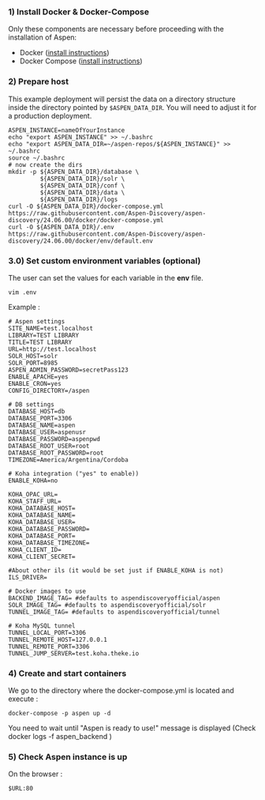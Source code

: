 ### 1) Install Docker & Docker-Compose

Only these components are necessary before proceeding with the installation of Aspen:

* Docker ([install instructions](https://docs.docker.com/engine/install/))
* Docker Compose ([install instructions](https://docs.docker.com/compose/install/#install-compose-on-linux-systems))

### 2) Prepare host

This example deployment will persist the data on a directory structure inside
the directory pointed by `$ASPEN_DATA_DIR`. You will need to adjust it for a production
deployment.

```
ASPEN_INSTANCE=nameOfYourInstance
echo "export ASPEN_INSTANCE" >> ~/.bashrc
echo "export ASPEN_DATA_DIR=~/aspen-repos/${ASPEN_INSTANCE}" >> ~/.bashrc
source ~/.bashrc
# now create the dirs
mkdir -p ${ASPEN_DATA_DIR}/database \
         ${ASPEN_DATA_DIR}/solr \
         ${ASPEN_DATA_DIR}/conf \
         ${ASPEN_DATA_DIR}/data \
         ${ASPEN_DATA_DIR}/logs
curl -O ${ASPEN_DATA_DIR}/docker-compose.yml https://raw.githubusercontent.com/Aspen-Discovery/aspen-discovery/24.06.00/docker/docker-compose.yml
curl -O ${ASPEN_DATA_DIR}/.env https://raw.githubusercontent.com/Aspen-Discovery/aspen-discovery/24.06.00/docker/env/default.env

```

### 3.0) Set custom environment variables (optional)

The user can set the values for each variable in the **env** file.

```
vim .env
```

Example :

```
# Aspen settings
SITE_NAME=test.localhost
LIBRARY=TEST LIBRARY
TITLE=TEST LIBRARY
URL=http://test.localhost
SOLR_HOST=solr
SOLR_PORT=8985
ASPEN_ADMIN_PASSWORD=secretPass123
ENABLE_APACHE=yes
ENABLE_CRON=yes
CONFIG_DIRECTORY=/aspen

# DB settings
DATABASE_HOST=db
DATABASE_PORT=3306
DATABASE_NAME=aspen
DATABASE_USER=aspenusr
DATABASE_PASSWORD=aspenpwd
DATABASE_ROOT_USER=root
DATABASE_ROOT_PASSWORD=root
TIMEZONE=America/Argentina/Cordoba

# Koha integration ("yes" to enable))
ENABLE_KOHA=no

KOHA_OPAC_URL=
KOHA_STAFF_URL=
KOHA_DATABASE_HOST=
KOHA_DATABASE_NAME=
KOHA_DATABASE_USER=
KOHA_DATABASE_PASSWORD=
KOHA_DATABASE_PORT=
KOHA_DATABASE_TIMEZONE=
KOHA_CLIENT_ID=
KOHA_CLIENT_SECRET=

#About other ils (it would be set just if ENABLE_KOHA is not)
ILS_DRIVER=

# Docker images to use
BACKEND_IMAGE_TAG= #defaults to aspendiscoveryofficial/aspen
SOLR_IMAGE_TAG= #defaults to aspendiscoveryofficial/solr
TUNNEL_IMAGE_TAG= #defaults to aspendiscoveryofficial/tunnel

# Koha MySQL tunnel
TUNNEL_LOCAL_PORT=3306
TUNNEL_REMOTE_HOST=127.0.0.1
TUNNEL_REMOTE_PORT=3306
TUNNEL_JUMP_SERVER=test.koha.theke.io
```

  
### 4) Create and start containers

We go to the directory where the docker-compose.yml is located and execute :

```
docker-compose -p aspen up -d
```

You need to wait until "Aspen is ready to use!" message is displayed
(Check docker logs -f aspen_backend )
### 5) Check Aspen instance is up

On the browser :

```
$URL:80
```
